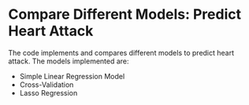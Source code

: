 # Compare Different Models: Predict Heart Attack
The code implements and compares different models to predict heart attack. The models implemented are:
* Simple Linear Regression Model
* Cross-Validation
* Lasso Regression
